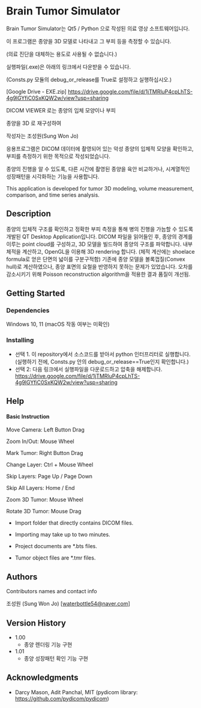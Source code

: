 # Brain Tumor Simulator

Brain Tumor Simulator는 Qt5 / Python 으로 작성된 의료 영상 소프트웨어입니다.

이 프로그램은 종양을 3D 모델로 나타내고 그 부피 등을 측정할 수 있습니다.

(의료 진단을 대체하는 용도로 사용될 수 없습니다.)

실행파일(.exe)은 아래의 링크에서 다운받을 수 있습니다. 

(Consts.py 모듈의 debug_or_release를 True로 설정하고 실행하십시오.)

[Google Drive - EXE.zip] https://drive.google.com/file/d/1jTMRluP4cpLhTS-4g9lGYfiC0SxKQW2w/view?usp=sharing





DICOM VIEWER 로는 종양의 입체 모양이나 부피

종양을 3D 로 재구성하여 

작성자는 조성원(Sung Won Jo)


응용프로그램은 DICOM 데이터에 촬영되어 있는 악성 종양의 
입체적 모양을 확인하고, 부피를 측정하기 위한 목적으로 작성되었습니다.

종양의 진행을 알 수 있도록, 다른 시간에 촬영된 종양을 육안 비교하거나,
시계열적인 성장패턴을 시각화하는 기능을 사용합니다.

This application is developed for tumor 3D modeling, volume measurement, 
comparison, and time series analysis.

## Description

종양의 입체적 구조를 확인하고 정확한 부피 측정을 통해 병의 진행을 가늠할 수 있도록 개발된 QT Desktop Application입니다.
DICOM 파일을 읽어들인 후, 종양의 경계를 이루는 point cloud를 구성하고, 3D 모델을 빌드하여 종양의 구조를 파악합니다. 
내부 체적을 계산하고, OpenGL을 이용해 3D rendering 합니다. (체적 계산에는 shoelace formula로 얻은 단면의 넓이를 구분구적함) 
기존에 종양 모델을 볼록껍질(Convex hull)로 계산하였으나, 종양 표면의 요철을 반영하지 못하는 문제가 있었습니다. 
오차를 감소시키기 위해 Poisson reconstruction algorithm을 적용한 결과 품질이 개선됨. 

## Getting Started

### Dependencies

Windows 10, 11
(macOS 작동 여부는 미확인)

### Installing

* 선택 1. 이 repository에서 소스코드를 받아서 python 인터프리터로 실행합니다. (실행하기 전에, Consts.py 안의 debug_or_release==True인지 확인합니다.)
* 선택 2: 다음 링크에서 실행파일을 다운로드하고 압축을 해제합니다. https://drive.google.com/file/d/1jTMRluP4cpLhTS-4g9lGYfiC0SxKQW2w/view?usp=sharing


## Help

#### Basic Instruction

Move Camera: Left Button Drag

Zoom In/Out: Mouse Wheel

Mark Tumor: Right Button Drag

Change Layer: Ctrl + Mouse Wheel

Skip Layers: Page Up / Page Down

Skip All Layers: Home / End

Zoom 3D Tumor: Mouse Wheel

Rotate 3D Tumor: Mouse Drag

* Import folder that directly contains DICOM files.

* Importing may take up to two minutes.

* Project documents are *.bts files.

* Tumor object files are *.tmr files.

## Authors

Contributors names and contact info

조성원 (Sung Won Jo)
[waterbottle54@naver.com]

## Version History

* 1.00
    * 종양 렌더링 기능 구현
* 1.01
    * 종양 성장패턴 확인 기능 구현

## Acknowledgments

* Darcy Mason, Adit Panchal, MIT (pydicom library: https://github.com/pydicom/pydicom)




